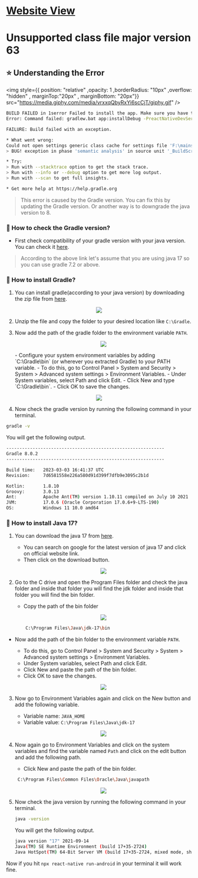 # [Website View](https://codexam.vercel.app/docs/reactnative/react7)

# Unsupported class file major version 63


## ⭐ Understanding the Error


<img style={{ position: "relative" ,opacity: 1 ,borderRadius: "10px" ,overflow: "hidden" , marginTop:"20px" , marginBottom: "20px"}} src="https://media.giphy.com/media/vrxxqQbyRxYi6scCjT/giphy.gif" />
</p>


```bash
BUILD FAILED in 1serror Failed to install the app. Make sure you have the Android development environment set up: https://reactnative.dev/docs/environment-setup.
Error: Command failed: gradlew.bat app:installDebug -PreactNativeDevServerPort=8081

FAILURE: Build failed with an exception.

* What went wrong:
Could not open settings generic class cache for settings file 'F:\mains\ReactJS-For-Beginners\ReactNative 2023 (new)\00. Projects\2. Basic Template App\blogApp\android\settings.gradle' (C:\Users\maity\.gradle\caches\7.5.1\scripts\7f2bgt9wpkwmrzb6xn6aaghhf).
> BUG! exception in phase 'semantic analysis' in source unit '_BuildScript_' Unsupported class file major version 63

* Try:
> Run with --stacktrace option to get the stack trace.
> Run with --info or --debug option to get more log output.
> Run with --scan to get full insights.

* Get more help at https://help.gradle.org
```

> This error is caused by the Gradle version. You can fix this by updating the Gradle version.
> Or another way is to downgrade the java version to 8.
> 
> 

<h3 className="text-2xl m-8">📌 How to check the Gradle version?</h3>


- First check compatibility of your gradle version with your java version. You can check it [here](https://docs.gradle.org/current/userguide/compatibility.html).

> According to the above link let's assume that you are using java 17 so you can use gradle 7.2 or above.


### 📌 How to install Gradle?

1. You can install gradle(according to your java version) by downloading the zip file from [here](https://gradle.org/releases/).
<p align="center">
<img style={{ position: "relative" ,opacity: 1 ,borderRadius: "10px" ,overflow: "hidden" , marginTop:"20px" , marginBottom: "20px"}} src="https://user-images.githubusercontent.com/97989643/223637656-2534e1e0-799a-4923-bed9-f81a9d1f11d2.png" />
</p>

2. Unzip the file and copy the folder to your desired location like `C:\Gradle`.

3. Now add the path of the gradle folder to the environment variable `PATH`.
   <p align="center">
   <img style={{ position: "relative" ,opacity: 1 ,borderRadius: "10px" ,overflow: "hidden" , marginTop:"20px" , marginBottom: "20px"}} src="https://user-images.githubusercontent.com/97989643/223639351-39db6f70-f5fb-4420-82ef-a4b8afc5d7c2.png" />
   </p>
   - Configure your system environment variables by adding `C:\Gradle\bin` (or wherever you extracted Gradle) to your PATH variable.
   - To do this, go to Control Panel > System and Security > System > Advanced system settings > Environment Variables.
   - Under System variables, select Path and click Edit.
   - Click New and type `C:\Gradle\bin`.
   - Click OK to save the changes.
  <p align="center">
   <img style={{ position: "relative" ,opacity: 1 ,borderRadius: "10px" ,overflow: "hidden" , marginTop:"20px" , marginBottom: "20px"}} src="https://user-images.githubusercontent.com/97989643/223639712-576112fa-e97e-4a68-af38-ca6b0c3f07a9.png" />
   </p>


 4. Now check the gradle version by running the following command in your terminal.

```bash
gradle -v
```

You will get the following output.

```bash
------------------------------------------------------------
Gradle 8.0.2
------------------------------------------------------------

Build time:   2023-03-03 16:41:37 UTC
Revision:     7d6581558e226a580d91d399f7dfb9e3095c2b1d

Kotlin:       1.8.10
Groovy:       3.0.13
Ant:          Apache Ant(TM) version 1.10.11 compiled on July 10 2021
JVM:          17.0.6 (Oracle Corporation 17.0.6+9-LTS-190)
OS:           Windows 11 10.0 amd64
```

### 📌 How to install Java 17?

1. You can download the java 17 from [here](https://www.oracle.com/java/technologies/javase/jdk17-archive-downloads.html).

    - You can search on google for the latest version of java 17 and click on official website link.
    - Then click on the download button.
     <p align="center">
     <img style={{ position: "relative" ,opacity: 1 ,borderRadius: "10px" ,overflow: "hidden" , marginTop:"20px" , marginBottom: "20px"}} src="https://user-images.githubusercontent.com/97989643/223640824-b83691d0-0adb-46a1-be68-d76c7c13e9ed.png" />
     </p>
2. Go to the C drive and open the Program Files folder and check the java folder and inside that folder you will find the jdk folder and inside that folder you will find the bin folder.

   - Copy the path of the bin folder
    <p align="center">
        <img style={{ position: "relative" ,opacity: 1 ,borderRadius: "10px" ,overflow: "hidden" , marginTop:"20px" , marginBottom: "20px"}} src="https://user-images.githubusercontent.com/97989643/223641864-fdcc4391-19e4-4288-827c-6b98ef8ccf73.png" />
        </p>

    ```bash
        C:\Program Files\Java\jdk-17\bin
    ```
  - Now add the path of the bin folder to the environment variable `PATH`.

    - To do this, go to Control Panel > System and Security > System > Advanced system settings > Environment Variables.
    - Under System variables, select Path and click Edit.
    - Click New and paste the path of the bin folder.
    - Click OK to save the changes.
    <p align="center">
        <img style={{ position: "relative" ,opacity: 1 ,borderRadius: "10px" ,overflow: "hidden" , marginTop:"20px" , marginBottom: "20px"}} src="https://user-images.githubusercontent.com/97989643/223642583-cdc8af8e-772a-4931-835e-90b1ea8c687e.png" />
        </p>

3. Now go to Environment Variables again and click on the New button and add the following variable.

    - Variable name: `JAVA_HOME`
    - Variable value: `C:\Program Files\Java\jdk-17`
    <p align="center">
        <img style={{ position: "relative" ,opacity: 1 ,borderRadius: "10px" ,overflow: "hidden" , marginTop:"20px" , marginBottom: "20px"}} src="https://user-images.githubusercontent.com/97989643/223642836-eb8de7ca-08ce-4e39-b247-ff433848e9b9.png" />
        </p>

4. Now again go to Environment Variables and click on the system variables and find the variable named `Path` and click on the edit button and add the following path.

    - Click New and paste the path of the bin folder.
    ```bash
     C:\Program Files\Common Files\Oracle\Java\javapath
    ```
    <p align="center">
        <img style={{ position: "relative" ,opacity: 1 ,borderRadius: "10px" ,overflow: "hidden" , marginTop:"20px" , marginBottom: "20px"}} src="https://user-images.githubusercontent.com/97989643/223643330-93bbbc09-3f6e-4c83-b07c-4165c6a64e1f.png" />
        </p>

5. Now check the java version by running the following command in your terminal.

    ```bash
    java -version
    ```

    You will get the following output.

    ```bash
    java version "17" 2021-09-14
    Java(TM) SE Runtime Environment (build 17+35-2724)
    Java HotSpot(TM) 64-Bit Server VM (build 17+35-2724, mixed mode, sharing)
    ```



Now if you hit `npx react-native run-android` in your terminal it will work fine.














